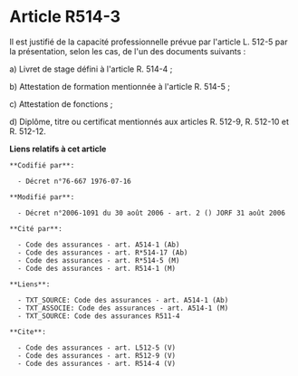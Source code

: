 # Article R514-3

Il est justifié de la capacité professionnelle prévue par l'article L. 512-5 par la présentation, selon les cas, de l'un des
documents suivants : 

a) Livret de stage défini à l'article R. 514-4 ; 

b) Attestation de formation mentionnée à l'article R. 514-5 ; 

c) Attestation de fonctions ; 

d) Diplôme, titre ou certificat mentionnés aux articles R. 512-9, R. 512-10 et R. 512-12.

**Liens relatifs à cet article**

	**Codifié par**:

	  - Décret n°76-667 1976-07-16

	**Modifié par**:

	  - Décret n°2006-1091 du 30 août 2006 - art. 2 () JORF 31 août 2006

	**Cité par**:

	  - Code des assurances - art. A514-1 (Ab)
	  - Code des assurances - art. R*514-17 (Ab)
	  - Code des assurances - art. R*514-5 (M)
	  - Code des assurances - art. R514-1 (M)

	**Liens**:

	  - TXT_SOURCE: Code des assurances - art. A514-1 (Ab)
	  - TXT_ASSOCIE: Code des assurances - art. A514-1 (M)
	  - TXT_SOURCE: Code des assurances R511-4

	**Cite**:

	  - Code des assurances - art. L512-5 (V)
	  - Code des assurances - art. R512-9 (V)
	  - Code des assurances - art. R514-4 (V)
